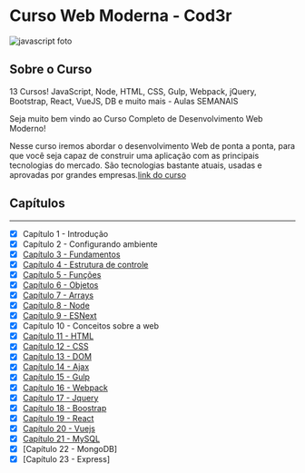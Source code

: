 # Curso Web Moderna - Cod3r
![javascript foto](https://www.evemilano.com/wp-content/uploads/2015/02/javascript-580x580.png)

## Sobre o Curso

13 Cursos! JavaScript, Node, HTML, CSS, Gulp, Webpack, jQuery, Bootstrap, React, VueJS, DB e muito mais - Aulas SEMANAIS 

Seja muito bem vindo ao Curso Completo de Desenvolvimento Web Moderno!

Nesse curso iremos abordar o desenvolvimento Web de ponta a ponta, para que você seja capaz de construir uma aplicação com as principais tecnologias do mercado. São tecnologias bastante atuais, usadas e aprovadas por grandes empresas.[link do curso](https://www.cod3r.com.br/portal/courses/web-moderno-com-javascript:-curso-completo-2018-+-projetos-27)

## Capítulos
---
- [x]  Capítulo 1 - Introdução<br>
- [x]  Capítulo 2 - Configurando ambiente <br>
- [x]  [Capítulo 3 - Fundamentos](fundamentos/)<br>
- [x]  [Capítulo 4 - Estrutura de controle](controle/)<br>
- [x]  [Capítulo 5 - Funções](funcao/)<br>
- [x]  [Capítulo 6 - Objetos](objetos/)<br>
- [x]  [Capítulo 7 - Arrays](arrays/)<br>
- [x]  [Capítulo 8 - Node](node/)<br>
- [x]  [Capítulo 9 - ESNext](esnext/)<br>
- [x]  Capítulo 10 - Conceitos sobre a web<br>
- [x]  [Capítulo 11 - HTML](html/)<br>
- [x]  [Capítulo 12 - CSS](css/)<br>
- [x]  [Capítulo 13 - DOM](dom/)<br>  
- [x]  [Capítulo 14 - Ajax](ajax/)<br> 
- [x]  [Capítulo 15 - Gulp](gulp/)<br>
- [x]  [Capítulo 16 - Webpack](webpack/)<br>
- [x]  [Capítulo 17 - Jquery](jquery/)<br>
- [x]  [Capítulo 18 - Boostrap](bootstrap/)<br>
- [x]  [Capítulo 19 - React](react/) <br>
- [x]  [Capítulo 20 - Vuejs](vue/) <br>
- [x]  [Capítulo 21 - MySQL](mysql/)<br>
- [x]  [Capítulo 22 - MongoDB]<br>
- [x]  [Capítulo 23 - Express]<br>